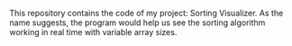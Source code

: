 This repository contains the code of my project: Sorting Visualizer. As the name suggests, the program would help us see the sorting algorithm working in real time with variable array sizes. 